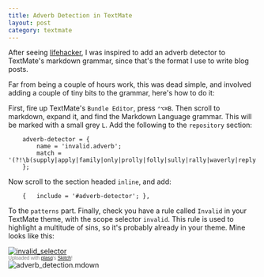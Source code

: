 ```yaml
--- 
title: Adverb Detection in TextMate
layout: post
category: textmate
---
```

After seeing [lifehacker](http://lifehacker.com/240522/lifehacker-code--the-ly-detector-greasemonkey-user-script), I was inspired to add an adverb detector to TextMate's markdown grammar, since that's the format I use to write blog posts. 

Far from being a couple of hours work, this was dead simple, and involved adding a couple of tiny bits to the grammar, here's how to do it:

First, fire up TextMate's `Bundle Editor`, press `⌃⌥⌘B`. Then scroll to markdown, expand it, and find the Markdown Language grammar. This will be marked with a small grey `L`. Add the following to the `repository` section:

		adverb-detector = {
			name = 'invalid.adverb';
			match = '(?!\b(supply|apply|family|only|prolly|folly|sully|rally|waverly|reply|early|probably)\b)\b(\w+ly)\b';
		};

Now scroll to the section headed `inline`, and add:

		{	include = '#adverb-detector'; },

To the `patterns` part. Finally, check you have a rule called `Invalid` in your TextMate theme, with the scope selector `invalid`. This rule is used to highlight a multitude of sins, so it's probably already in your theme. Mine looks like this:

<div class="thumbnail"><a href="http://skitch.com/mattfoster/brgqd/invalid-selector"><img src="http://img.skitch.com/20090210-fu4tuujj2inxge1994f3mfxx1m.preview.jpg" alt="invalid_selector" /></a><br /><span style="font-family: Lucida Grande, Trebuchet, sans-serif, Helvetica, Arial; font-size: 10px; color: #808080">Uploaded with <a href="http://plasq.com/">plasq</a>'s <a href="http://skitch.com">Skitch</a>!</span></div>

<img src="http://img.skitch.com/20090210-b42mb5qkccbqa2xg6gib53361q.png" alt="adverb_detection.mdown"/>
